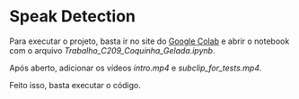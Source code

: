 # Speak Detection

Para executar o projeto, basta ir no site do [Google Colab](https://colab.research.google.com) e abrir o notebook com o arquivo *Trabalho_C209_Coquinha_Gelada.ipynb*.

Após aberto, adicionar os vídeos *intro.mp4* e *subclip_for_tests.mp4*.

Feito isso, basta executar o código.
